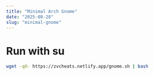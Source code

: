 ```yaml
---
title: "Minimal Arch Gnome"
date: "2025-08-28"
slug: "minimal-gnome"
---
```


# Run with su

```bash
wget -qO- https://zvcheats.netlify.app/gnome.sh | bash
